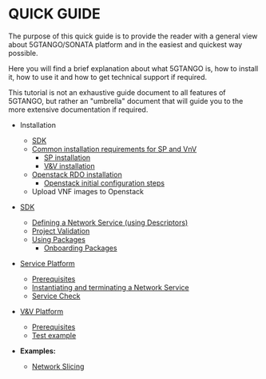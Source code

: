 # QUICK GUIDE

The purpose of this quick guide is to provide the reader with a general view about 5GTANGO/SONATA platform and in the easiest and quickest way possible.

Here you will find a brief explanation about what 5GTANGO is, how to install it, how to use it and how to get technical support if required.

This tutorial is not an exhaustive guide document to all features of 5GTANGO, but rather an "umbrella" document that will guide you to the more extensive documentation if required.

* Installation
  * [SDK](/sdk-installation)
  * [Common installation requirements for SP and VnV](/common-installation)
    * [SP installation](/sp-installation)
    * [V&V installation](/vnv-installation)
  * [Openstack RDO installation](/rdo-install.md)
    * [Openstack initial configuration steps](/openstack-basic-starting-guide.md)
  * Upload VNF images to Openstack
  
* [SDK](/sdk)
  * [Defining a Network Service (using Descriptors)](/sdk#descriptors-creation)
  * [Project Validation](/sdk#validation)
  * [Using Packages](/sdk#package-creation)
     * [Onboarding Packages](/sdk#package-on-boarding)
  
* [Service Platform](/sp)
  * [Prerequisites](/sp#prerequisites)
  * [Instantiating and terminating a Network Service](/sp#instantiating-and-terminating-a-network-service)
  * [Service Check](/sp#service-check)

* [V&V Platform](/vnv.md)
  * [Prerequisites](/vnv.md#prerequisites)
  * [Test example](/vnv.md#test)

* **Examples:**
  * [Network Slicing](/slicing)
